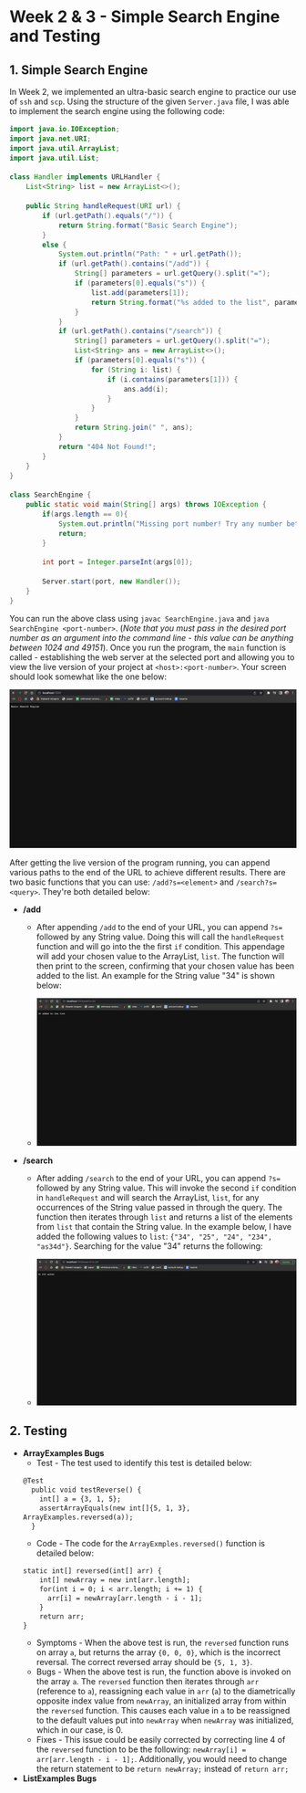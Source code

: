 # Week 2 & 3 - Simple Search Engine and Testing

## 1. Simple Search Engine
In Week 2, we implemented an ultra-basic search engine to practice our use of `ssh` and `scp`. Using the structure of the given `Server.java` file, I was able to implement the search engine using the following code:

```java
import java.io.IOException;
import java.net.URI;
import java.util.ArrayList;
import java.util.List;

class Handler implements URLHandler {
    List<String> list = new ArrayList<>();

    public String handleRequest(URI url) {
        if (url.getPath().equals("/")) {
            return String.format("Basic Search Engine");
        }
        else {
            System.out.println("Path: " + url.getPath());
            if (url.getPath().contains("/add")) {
                String[] parameters = url.getQuery().split("=");
                if (parameters[0].equals("s")) {
                    list.add(parameters[1]);
                    return String.format("%s added to the list", parameters[1]);
                }
            }
            if (url.getPath().contains("/search")) {
                String[] parameters = url.getQuery().split("=");
                List<String> ans = new ArrayList<>();
                if (parameters[0].equals("s")) {
                    for (String i: list) {
                        if (i.contains(parameters[1])) {
                            ans.add(i);
                        }
                    }
                }
                return String.join(" ", ans);
            }
            return "404 Not Found!";
        }
    }
}

class SearchEngine {
    public static void main(String[] args) throws IOException {
        if(args.length == 0){
            System.out.println("Missing port number! Try any number between 1024 to 49151");
            return;
        }

        int port = Integer.parseInt(args[0]);

        Server.start(port, new Handler());
    }
}
```

You can run the above class using `javac SearchEngine.java` and `java SearchEngine <port-number>`. (*Note that you must pass in the desired port number as an argument into the command line - this value can be anything between 1024 and 49151*). Once you run the program, the `main` function is called - establishing the web server at the selected port and allowing you to view the live version of your project at `<host>:<port-number>`. Your screen should look somewhat like the one below:

![Image](./Images/basic-search-engine.png)

After getting the live version of the program running, you can append various paths to the end of the URL to achieve different results. There are two basic functions that you can use: `/add?s=<element>` and `/search?s=<query>`. They're both detailed below:
- **/add**
    - After appending `/add` to the end of your URL, you can append `?s=` followed by any String value. Doing this will call the `handleRequest` function and will go into the the first `if` condition. This appendage will add your chosen value to the ArrayList, `list`. The function will then print to the screen, confirming that your chosen value has been added to the list. An example for the String value "34" is shown below:

    - ![Image](./Images/add-search-engine.png)

- **/search** 
    - After adding `/search` to the end of your URL, you can append `?s=` followed by any String value. This will invoke the second `if` condition in `handleRequest` and will search the ArrayList, `list`, for any occurrences of the String value passed in through the query. The function then iterates through `list` and returns a list of the elements from `list` that contain the String value. In the example below, I have added the following values to `list`: `{"34", "25", "24", "234", "as34d"}`. Searching for the value "34" returns the following:

    - ![Image](./Images/search-search-engine.png)


## 2. Testing
- **ArrayExamples Bugs**
    - Test - The test used to identify this test is detailed below: 
    ```
    @Test
      public void testReverse() {
        int[] a = {3, 1, 5};
        assertArrayEquals(new int[]{5, 1, 3}, ArrayExamples.reversed(a));
      }
    ```
    - Code - The code for the `ArrayExmples.reversed()` function is detailed below:
    ```
    static int[] reversed(int[] arr) {
        int[] newArray = new int[arr.length];
        for(int i = 0; i < arr.length; i += 1) {
          arr[i] = newArray[arr.length - i - 1];
        }
        return arr;
    }
    ```
    - Symptoms - When the above test is run, the `reversed` function runs on array `a`, but returns the array `{0, 0, 0}`, which is the incorrect reversal. The correct reversed array should be `{5, 1, 3}`.
    - Bugs - When the above test is run, the function above is invoked on the array `a`. The `reversed` function then iterates through `arr` (reference to `a`), reassigning each value in `arr` (`a`) to the diametrically opposite index value from `newArray`, an initialized array from within the `reversed` function. This causes each value in `a` to be reassigned to the default values put into `newArray` when `newArray` was initialized, which in our case, is 0.
    - Fixes - This issue could be easily corrected by correcting line 4 of the `reversed` function to be the following: `newArray[i] = arr[arr.length - i - 1];`. Additionally, you would need to change the return statement to be `return newArray;` instead of `return arr;`
- **ListExamples Bugs**